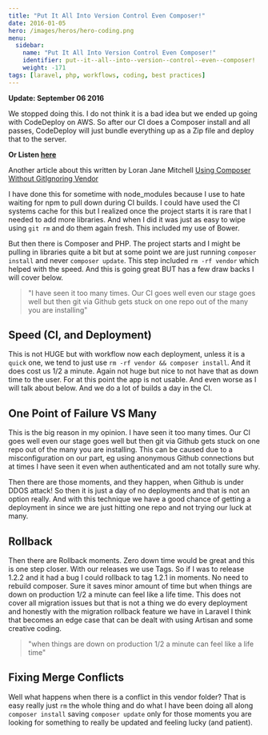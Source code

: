 ```yaml
---
title: "Put It All Into Version Control Even Composer!"
date: 2016-01-05
hero: /images/heros/hero-coding.png
menu:
  sidebar:
    name: "Put It All Into Version Control Even Composer!"
    identifier: put--it--all--into--version--control--even--composer!
    weight: -171
tags: [laravel, php, workflows, coding, best practices]
---
```


**Update: September 06 2016**

We stopped doing this. I do not think it is a bad idea but we ended up going with CodeDeploy on AWS. So after our CI does a Composer install and all passes, CodeDeploy will just bundle everything up as a Zip file and deploy that to the server.

**Or Listen [here](http://www.readorlisten.com/2)**


Another article about this written by Loran Jane Mitchell [Using Composer Without GitIgnoring Vendor](http://www.lornajane.net/posts/2014/using-composer-without-gitignoring)


I have done this for sometime with node_modules because I use to hate waiting for npm to pull down during CI builds. I could have used the CI systems cache for this but I realized once the project starts it is rare that I needed to add more libraries. And when I did it was just as easy to wipe using `git rm` and do them again fresh. This included my use of Bower.

But then there is Composer and PHP. The project starts and I might be pulling in libraries quite a bit but at some point we are just running `composer install` and never `composer update`. This step included `rm -rf vendor` which helped with the speed. And this is going great BUT has a few draw backs I will cover below.

>"I have seen it too many times. Our CI goes well even our stage goes well but then git via Github gets stuck on one repo out of the many you are installing"

## Speed (CI, and Deployment)

This is not HUGE but with workflow now each deployment, unless it is a `quick` one, we tend to just use `rm -rf vendor && composer install`. And it does cost us 1/2 a minute. Again not huge but nice to not have that as down time to the user. For at this point the app is not usable. And even worse as I will talk about below. And we do a lot of builds a day in the CI.

## One Point of Failure VS Many

This is the big reason in my opinion. I have seen it too many times. Our CI goes well even our stage goes well but then git via Github gets stuck on one repo out of the many you are installing. This can be caused due to a misconfiguration on our part, eg using anonymous Github connections but at times I have seen it even when authenticated and am not totally sure why. 

Then there are those moments, and they happen, when Github is under DDOS attack! So then it is just a day of no deployments and that is not an option really. And with this technique we have a good chance of getting a deployment in since we are just hitting one repo and not trying our luck at many.

## Rollback

Then there are Rollback moments. Zero down time would be great and this is one step closer. With our releases we use Tags. So if I was to release 1.2.2 and it had a bug I could rollback to tag 1.2.1 in moments. No need to rebuild composer. Sure it saves minor amount of time but when things are down on production 1/2 a minute can feel like a life time. This does not cover all migration issues but that is not a thing we do every deployment and honestly with the migration rollback feature we have in Laravel I think that becomes an edge case that can be dealt with using Artisan and some creative coding.

>"when things are down on production 1/2 a minute can feel like a life time"

## Fixing Merge Conflicts

Well what happens when there is a conflict in this vendor folder? That is easy really just `rm` the whole thing and do what I have been doing all along `composer install` saving `composer update` only for those moments you are looking for something to really be updated and feeling lucky (and patient).


